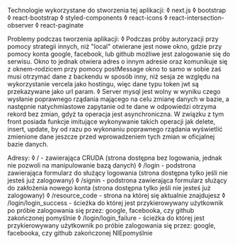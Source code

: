 Technologie wykorzystane do stworzenia tej aplikacji:
    ◊   next.js
    ◊   bootstrap
    ◊   react-bootstrap
    ◊   styled-components
    ◊   react-icons
    ◊   react-intersection-observer
    ◊   react-paginate

Problemy podczas tworzenia aplikacji:
    ◊   Podczas próby autoryzacji przy pomocy strategii innych, niż "local" otwierane jest nowe okno, gdzie przy pomocy konta google, facebook, lub github możliwe jest zalogowanie się do serwisu. Okno to jednak otwiera adres o innym adresie oraz komunikuje się z oknem-rodzicem przy pomocy postMessage okno to samo w sobie zaś musi otrzymać dane z backendu w sposób inny, niż sesja ze względu na wykorzystanie vercela jako hostingu, więc dane typu token jwt są przekazywane jako url param.
    ◊   Server mysql jest wolny w wyniku czego wysłanie poprawnego rządania mającego na celu zmianę danych w bazie, a następnie natychmiastowe zapytanie od te dane w odpowiedzi otrzyma rekord bez zmian, gdyż ta operacja jest asynchroniczna. W związku z tym front posiada funkcje imitujące wykonywanie takich operacji jak delete, insert, update, by od razu po wykonaniu poprawnego rządania wyświetlić zmienione dane jeszcze przed wprowadzeniem tych zmian w oficjalnej bazie danych.

Adresy:
    ◊   / - zawierająca CRUDA (strona dostępna bez logowania, jednak nie pozwoli na manipulowanie bazą danych)
    ◊   /login - podstrona zawierająca formularz do służący logowania (strona dostępna tylko jeśli nie jesteś już zalogowany)
    ◊   /signin - podstrona zawierająca formularz służący do zakłożenia nowego konta (strona dostępna tylko jeśli nie jesteś już zalogowany)
    ◊   /resource_code - strona na której się aktualnie znajdujesz
    ◊   /login/login_success - ścieżka do której jest przykierowywany użytkownik po próbie zalogowania się przez: google, facebooka, czy github zakończonej pomyślnie
    ◊   /login/login_failure - ścieżka do której jest przykierowywany użytkownik po próbie zalogowania się przez: google, facebooka, czy github zakończonej NIEpomyślnie
